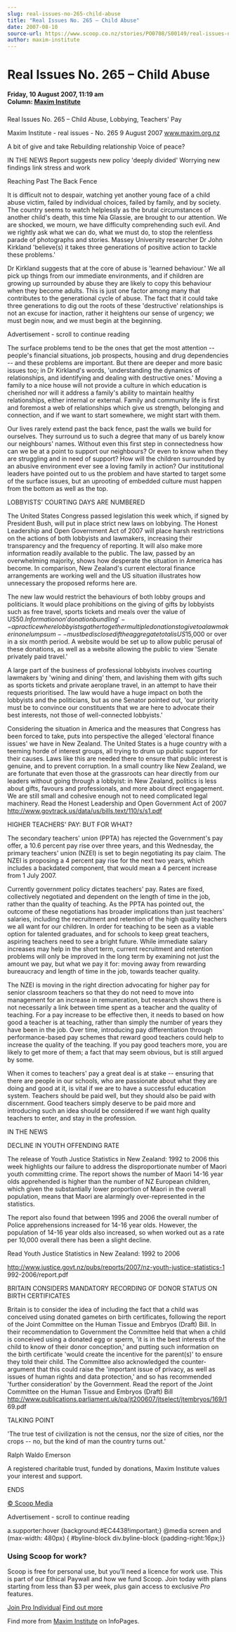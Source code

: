 ```yaml
---
slug: real-issues-no-265-child-abuse
title: "Real Issues No. 265 – Child Abuse"
date: 2007-08-10
source-url: https://www.scoop.co.nz/stories/PO0708/S00149/real-issues-no-265-child-abuse.htm
author: maxim-institute
---
```

Real Issues No. 265 – Child Abuse
=================================

**Friday, 10 August 2007, 11:19 am**  
**Column: [Maxim Institute](https://info.scoop.co.nz/Maxim_Institute)**

### 

Real Issues No. 265 – Child Abuse, Lobbying, Teachers' Pay

Maxim Institute - real issues - No. 265 9 August 2007 www.maxim.org.nz

A bit of give and take Rebuilding relationship Voice of peace?

IN THE NEWS Report suggests new policy 'deeply divided' Worrying new findings link stress and work

Reaching Past The Back Fence

It is difficult not to despair, watching yet another young face of a child abuse victim, failed by individual choices, failed by family, and by society. The country seems to watch helplessly as the brutal circumstances of another child's death, this time Nia Glassie, are brought to our attention. We are shocked, we mourn, we have difficulty comprehending such evil. And we rightly ask what we can do, what we must do, to stop the relentless parade of photographs and stories. Massey University researcher Dr John Kirkland 'believe(s) it takes three generations of positive action to tackle these problems.'

Dr Kirkland suggests that at the core of abuse is 'learned behaviour.' We all pick up things from our immediate environments, and if children are growing up surrounded by abuse they are likely to copy this behaviour when they become adults. This is just one factor among many that contributes to the generational cycle of abuse. The fact that it could take three generations to dig out the roots of these 'destructive' relationships is not an excuse for inaction, rather it heightens our sense of urgency; we must begin now, and we must begin at the beginning.

Advertisement - scroll to continue reading





The surface problems tend to be the ones that get the most attention -- people's financial situations, job prospects, housing and drug dependencies -- and these problems are important. But there are deeper and more basic issues too; in Dr Kirkland's words, 'understanding the dynamics of relationships, and identifying and dealing with destructive ones.' Moving a family to a nice house will not provide a culture in which education is cherished nor will it address a family's ability to maintain healthy relationships, either internal or external. Family and community life is first and foremost a web of relationships which give us strength, belonging and connection, and if we want to start somewhere, we might start with them.

Our lives rarely extend past the back fence, past the walls we build for ourselves. They surround us to such a degree that many of us barely know our neighbours' names. Without even this first step in connectedness how can we be at a point to support our neighbours? Or even to know when they are struggling and in need of support? How will the children surrounded by an abusive environment ever see a loving family in action? Our institutional leaders have pointed out to us the problem and have started to target some of the surface issues, but an uprooting of embedded culture must happen from the bottom as well as the top.

LOBBYISTS' COURTING DAYS ARE NUMBERED

The United States Congress passed legislation this week which, if signed by President Bush, will put in place strict new laws on lobbying. The Honest Leadership and Open Government Act of 2007 will place harsh restrictions on the actions of both lobbyists and lawmakers, increasing their transparency and the frequency of reporting. It will also make more information readily available to the public. The law, passed by an overwhelming majority, shows how desperate the situation in America has become. In comparison, New Zealand's current electoral finance arrangements are working well and the US situation illustrates how unnecessary the proposed reforms here are.

The new law would restrict the behaviours of both lobby groups and politicians. It would place prohibitions on the giving of gifts by lobbyists such as free travel, sports tickets and meals over the value of US$50. Information on 'donation bundling' -- a practice where lobbyists gather together multiple donations to give to a lawmaker in one lump sum -- must be disclosed if the aggregate total is US$15,000 or over in a six month period. A website would be set up to allow public perusal of these donations, as well as a website allowing the public to view 'Senate privately paid travel.'

A large part of the business of professional lobbyists involves courting lawmakers by 'wining and dining' them, and lavishing them with gifts such as sports tickets and private aeroplane travel, in an attempt to have their requests prioritised. The law would have a huge impact on both the lobbyists and the politicians, but as one Senator pointed out, 'our priority must be to convince our constituents that we are here to advocate their best interests, not those of well-connected lobbyists.'

Considering the situation in America and the measures that Congress has been forced to take, puts into perspective the alleged 'electoral finance issues' we have in New Zealand. The United States is a huge country with a teeming horde of interest groups, all trying to drum up public support for their causes. Laws like this are needed there to ensure that public interest is genuine, and to prevent corruption. In a small country like New Zealand, we are fortunate that even those at the grassroots can hear directly from our leaders without going through a lobbyist: in New Zealand, politics is less about gifts, favours and professionals, and more about direct engagement. We are still small and cohesive enough not to need complicated legal machinery. Read the Honest Leadership and Open Government Act of 2007 http://www.govtrack.us/data/us/bills.text/110/s/s1.pdf

HIGHER TEACHERS' PAY: BUT FOR WHAT?

The secondary teachers' union (PPTA) has rejected the Government's pay offer, a 10.6 percent pay rise over three years, and this Wednesday, the primary teachers' union (NZEI) is set to begin negotiating its pay claim. The NZEI is proposing a 4 percent pay rise for the next two years, which includes a backdated component, that would mean a 4 percent increase from 1 July 2007.

Currently government policy dictates teachers' pay. Rates are fixed, collectively negotiated and dependent on the length of time in the job, rather than the quality of teaching. As the PPTA has pointed out, the outcome of these negotiations has broader implications than just teachers' salaries, including the recruitment and retention of the high quality teachers we all want for our children. In order for teaching to be seen as a viable option for talented graduates, and for schools to keep great teachers, aspiring teachers need to see a bright future. While immediate salary increases may help in the short term, current recruitment and retention problems will only be improved in the long term by examining not just the amount we pay, but what we pay it for: moving away from rewarding bureaucracy and length of time in the job, towards teacher quality.

The NZEI is moving in the right direction advocating for higher pay for senior classroom teachers so that they do not need to move into management for an increase in remuneration, but research shows there is not necessarily a link between time spent as a teacher and the quality of teaching. For a pay increase to be effective then, it needs to based on how good a teacher is at teaching, rather than simply the number of years they have been in the job. Over time, introducing pay differentiation through performance-based pay schemes that reward good teachers could help to increase the quality of the teaching. If you pay good teachers more, you are likely to get more of them; a fact that may seem obvious, but is still argued by some.

When it comes to teachers' pay a great deal is at stake -- ensuring that there are people in our schools, who are passionate about what they are doing and good at it, is vital if we are to have a successful education system. Teachers should be paid well, but they should also be paid with discernment. Good teachers simply deserve to be paid more and introducing such an idea should be considered if we want high quality teachers to enter, and stay in the profession.

IN THE NEWS

DECLINE IN YOUTH OFFENDING RATE

The release of Youth Justice Statistics in New Zealand: 1992 to 2006 this week highlights our failure to address the disproportionate number of Maori youth committing crime. The report shows the number of Maori 14-16 year olds apprehended is higher than the number of NZ European children, which given the substantially lower proportion of Maori in the overall population, means that Maori are alarmingly over-represented in the statistics.

The report also found that between 1995 and 2006 the overall number of Police apprehensions increased for 14-16 year olds. However, the population of 14-16 year olds also increased, so when worked out as a rate per 10,000 overall there has been a slight decline.

Read Youth Justice Statistics in New Zealand: 1992 to 2006

http://www.justice.govt.nz/pubs/reports/2007/nz-youth-justice-statistics-1 992-2006/report.pdf

BRITAIN CONSIDERS MANDATORY RECORDING OF DONOR STATUS ON BIRTH CERTIFICATES

Britain is to consider the idea of including the fact that a child was conceived using donated gametes on birth certificates, following the report of the Joint Committee on the Human Tissue and Embryos (Draft) Bill. In their recommendation to Government the Committee held that when a child is conceived using a donated egg or sperm, 'it is in the best interests of the child to know of their donor conception,' and putting such information on the birth certificate 'would create the incentive for the parent(s)' to ensure they told their child. The Committee also acknowledged the counter-argument that this could raise the 'important issue of privacy, as well as issues of human rights and data protection,' and so has recommended 'further consideration' by the Government. Read the report of the Joint Committee on the Human Tissue and Embryos (Draft) Bill http://www.publications.parliament.uk/pa/jt200607/jtselect/jtembryos/169/1 69.pdf

TALKING POINT

'The true test of civilization is not the census, nor the size of cities, nor the crops -- no, but the kind of man the country turns out.'

Ralph Waldo Emerson

A registered charitable trust, funded by donations, Maxim Institute values your interest and support.

ENDS

[© Scoop Media](http://www.scoop.co.nz/about/terms.html)  

Advertisement - scroll to continue reading



a.supporter:hover {background:#EC4438!important;} @media screen and (max-width: 480px) { #byline-block div.byline-block {padding-right:16px;}}

### Using Scoop for work?

Scoop is free for personal use, but you’ll need a licence for work use. This is part of our Ethical Paywall and how we fund Scoop. Join today with plans starting from less than $3 per week, plus gain access to exclusive _Pro_ features.  
  
[Join Pro Individual](https://pro.scoop.co.nz/Individual/?from=ProIn24) [Find out more](https://pro.scoop.co.nz/using-scoop-for-work/?from=ProIn24)

Find more from [Maxim Institute](https://info.scoop.co.nz/Maxim_Institute) on InfoPages.
